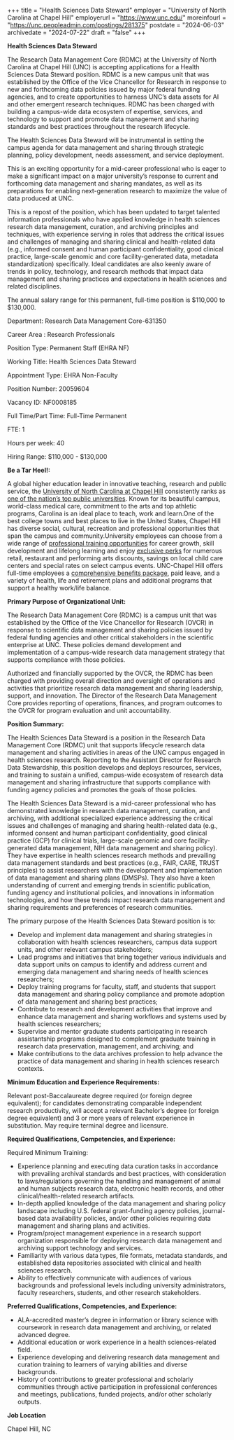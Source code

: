 +++
title = "Health Sciences Data Steward"
employer = "University of North Carolina at Chapel Hill"
employerurl = "https://www.unc.edu/"
moreinfourl = "https://unc.peopleadmin.com/postings/281375"
postdate = "2024-06-03"
archivedate = "2024-07-22"
draft = "false"
+++

**Health Sciences Data Steward**

The Research Data Management Core (RDMC) at the University of North Carolina at Chapel Hill (UNC) is accepting applications for a Health Sciences Data Steward position. RDMC is a new campus unit that was established by the Office of the Vice Chancellor for
 Research in response to new and forthcoming data policies issued by major federal funding agencies, and to create opportunities to harness UNC’s data assets for AI and other emergent research techniques. RDMC has been charged with building a campus-wide data  ecosystem of expertise, services, and technology to support and promote data management and sharing standards and best practices throughout the research lifecycle. 

The Health Sciences Data Steward will be instrumental in setting the campus agenda for data management and sharing through strategic planning, policy development, needs assessment, and service deployment.

This is an exciting opportunity for a mid-career professional who is eager to make a significant impact on a major university’s response to current and forthcoming data management and sharing mandates, as well as its preparations for enabling next-generation  research to maximize the value of data produced at UNC. 

This is a repost of the position, which has been updated to target talented information professionals who have applied knowledge in health sciences research data management, curation, and archiving principles and techniques, with experience serving in roles that address the critical issues and challenges of managing and sharing clinical and health-related data (e.g., informed consent and human participant confidentiality, good clinical practice,  large-scale genomic and core facility-generated data, metadata standardization) specifically.  Ideal candidates are also keenly aware of trends in policy, technology, and research methods that impact data management and sharing practices and expectations in health sciences and related disciplines.  

The annual salary range for this permanent, full-time position is $110,000 to $130,000. 

Department: Research Data Management Core-631350

Career Area : Research Professionals

Position Type: Permanent Staff (EHRA NF)

Working Title: Health Sciences Data Steward

Appointment Type: EHRA Non-Faculty

Position Number: 20059604

Vacancy ID: NF0008185

Full Time/Part Time: Full-Time Permanent

FTE: 1

Hours per week: 40

Hiring Range: $110,000 - $130,000


**Be a Tar Heel!:**

A global higher education leader in innovative teaching, research and public service, the [University of North Carolina at Chapel Hill](https://www.unc.edu/visitors/) consistently ranks as [one of the nation’s top public universities](https://www.unc.edu/about/by-the-numbers/). Known for its beautiful campus, world-class medical care, commitment to the arts and top athletic programs, Carolina is an ideal place to teach, work and learn.One of the best college towns and best places to live in the United States, Chapel Hill has diverse social, cultural, recreation and professional opportunities that span the campus and community.University employees can choose from a wide range of [professional training opportunities](https://hr.unc.edu/training/) for career growth, skill development and lifelong learning and enjoy [exclusive perks](https://hr.unc.edu/benefits/perks/) for numerous retail, restaurant and performing arts discounts, savings on local child care centers and special rates on select campus events. UNC-Chapel Hill offers full-time employees a [comprehensive benefits package](https://new.unc.edu/unc-benefits/), paid leave, and a variety of health, life and retirement plans and additional programs that support a healthy work/life balance.

**Primary Purpose of Organizational Unit:**

The Research Data Management Core (RDMC) is a campus unit that was established by the Office of the Vice Chancellor for Research (OVCR) in response to scientific data management and sharing policies issued by federal funding agencies and other critical stakeholders in the scientific enterprise at UNC. These policies demand development and implementation of a campus-wide research data management strategy that supports compliance with those policies.

Authorized and financially supported by the OVCR, the RDMC has been charged with providing overall direction and oversight of operations and activities that prioritize research data management and sharing leadership, support, and innovation. The Director of the Research Data Management Core provides reporting of operations, finances, and program outcomes to the OVCR for program evaluation and unit accountability.

**Position Summary:**

The Health Sciences Data Steward is a position in the Research Data Management Core (RDMC) unit that supports lifecycle research data management and sharing activities in areas of the UNC campus engaged in health sciences research. Reporting to the Assistant Director for Research Data Stewardship, this position develops and deploys resources, services, and training to sustain a unified, campus-wide ecosystem of research data management and sharing infrastructure that supports compliance with funding agency policies and promotes the goals of those policies.

The Health Sciences Data Steward is a mid-career professional who has demonstrated knowledge in research data management, curation, and archiving, with additional specialized experience addressing the critical issues and challenges of managing and sharing health-related data (e.g., informed consent and human participant confidentiality, good clinical practice (GCP) for clinical trials, large-scale genomic and core facility-generated data management, NIH data management and sharing policy). They have expertise in health sciences research methods and prevailing data management standards and best practices (e.g., FAIR, CARE, TRUST principles) to assist researchers with the development and implementation of data management and sharing plans (DMSPs). They also have a keen understanding of current and emerging trends in scientific publication, funding agency and institutional policies, and innovations in information technologies, and how these trends impact research data management and sharing requirements and preferences of research communities.

The primary purpose of the Health Sciences Data Steward position is to:

- Develop and implement data management and sharing strategies in collaboration with health sciences researchers, campus data support units, and other relevant campus stakeholders;
- Lead programs and initiatives that bring together various individuals and data support units on campus to identify and address current and emerging data management and sharing needs of health sciences researchers;
- Deploy training programs for faculty, staff, and students that support data management and sharing policy compliance and promote adoption of data management and sharing best practices;
- Contribute to research and development activities that improve and enhance data management and sharing workflows and systems used by health sciences researchers;
- Supervise and mentor graduate students participating in research assistantship programs designed to complement graduate training in research data preservation, management, and archiving; and
- Make contributions to the data archives profession to help advance the practice of data management and sharing in health sciences research contexts.

**Minimum Education and Experience Requirements:**

Relevant post-Baccalaureate degree required (or foreign degree equivalent); for candidates demonstrating comparable independent research productivity, will accept a relevant Bachelor’s degree (or foreign degree equivalent) and 3 or more years of relevant experience in substitution. May require terminal degree and licensure.

**Required Qualifications, Competencies, and Experience:**

Required Minimum Training:

- Experience planning and executing data curation tasks in accordance with prevailing archival standards and best practices, with consideration to laws/regulations governing the handling and management of animal and human subjects research data, electronic health records, and other clinical/health-related research artifacts.
- In-depth applied knowledge of the data management and sharing policy landscape including U.S. federal grant-funding agency policies, journal-based data availability policies, and/or other policies requiring data management and sharing plans and activities.
- Program/project management experience in a research support organization responsible for deploying research data management and archiving support technology and services.
- Familiarity with various data types, file formats, metadata standards, and established data repositories associated with clinical and health sciences research.
- Ability to effectively communicate with audiences of various backgrounds and professional levels including university administrators, faculty researchers, students, and other research stakeholders.

**Preferred Qualifications, Competencies, and Experience:**

- ALA-accredited master’s degree in information or library science with coursework in research data management and archiving, or related advanced degree.
- Additional education or work experience in a health sciences-related field.
- Experience developing and delivering research data management and curation training to learners of varying abilities and diverse backgrounds.
- History of contributions to greater professional and scholarly communities through active participation in professional conferences and meetings, publications, funded projects, and/or other scholarly outputs.

**Job Location**

Chapel Hill, NC
